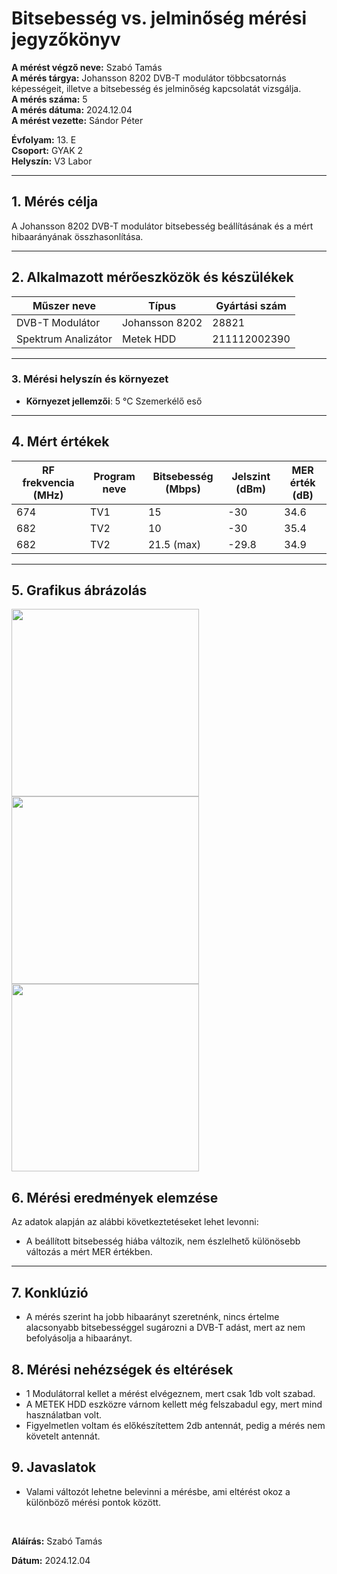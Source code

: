 

# Bitsebesség vs. jelminőség mérési jegyzőkönyv

**A mérést végző neve:**  Szabó Tamás <br>
**A mérés tárgya:** Johansson 8202 DVB-T modulátor többcsatornás képességeit, illetve a bitsebesség és jelminőség kapcsolatát vizsgálja. <br>
**A mérés száma:** 5 <br>
**A mérés dátuma:** 2024.12.04  <br>
**A mérést vezette:** Sándor Péter   

**Évfolyam:** 13. E  
**Csoport:** GYAK 2  
**Helyszín:** V3 Labor

---

## 1. Mérés célja

A Johansson 8202 DVB-T modulátor bitsebesség beállításának és a mért hibaarányának összhasonlítása.

---

## 2. Alkalmazott mérőeszközök és készülékek

| Műszer neve                         | Típus       | Gyártási szám |
| ----------------------------------- | ----------- | ------------- |
| DVB-T Modulátor  |                Johansson 8202              | 28821          |
| Spektrum Analizátor                 | Metek HDD          | 211112002390|

---

### 3. **Mérési helyszín és környezet**
- **Környezet jellemzői**: 5 °C Szemerkélő eső

---

## 4. Mért értékek 

| RF frekvencia (MHz) | Program neve | Bitsebesség (Mbps) | Jelszint (dBm) | MER érték (dB) |
|------------------|--------------|--------------------|----------------|----------------|
| 674              | TV1          | 15                 | -30             | 34.6           |
| 682              | TV2          | 10                 | -30             | 35.4           |
| 682              | TV2          | 21.5 (max)         | -29.8            | 34.9           |


---

## 5. Grafikus ábrázolás

<img width="300" src="https://github.com/user-attachments/assets/7c1a5202-3036-45a0-9364-a33580333046">
<img width="300" src="https://github.com/user-attachments/assets/eca68f67-f7c3-4b55-894a-6521194127d7">
<img width="300" src="https://github.com/user-attachments/assets/db72a87d-9441-4773-9f40-5a7f0aee799b">

## 6. Mérési eredmények elemzése
Az adatok alapján az alábbi következtetéseket lehet levonni:

- A beállított bitsebesség hiába változik, nem észlelhető különösebb változás a mért MER értékben.
---

## 7. Konklúzió

- A mérés szerint ha jobb hibaarányt szeretnénk, nincs értelme alacsonyabb bitsebességgel sugározni a DVB-T adást, mert az nem befolyásolja a hibaarányt.

## 8. Mérési nehézségek és eltérések
- 1 Modulátorral kellet a mérést elvégeznem, mert csak 1db volt szabad.
- A METEK HDD eszközre várnom kellett még felszabadul egy, mert mind használatban volt.
- Figyelmetlen voltam és előkészítettem 2db antennát, pedig a mérés nem követelt antennát.


## 9. Javaslatok
- Valami változót lehetne belevinni a mérésbe, ami eltérést okoz a különböző mérési pontok között.

<br>

**Aláírás:** Szabó Tamás

**Dátum:** 2024.12.04
